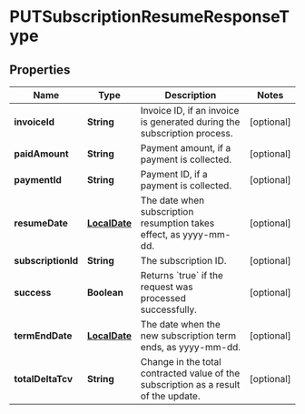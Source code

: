 
# PUTSubscriptionResumeResponseType

## Properties
Name | Type | Description | Notes
------------ | ------------- | ------------- | -------------
**invoiceId** | **String** | Invoice ID, if an invoice is generated during the subscription process.  |  [optional]
**paidAmount** | **String** | Payment amount, if a payment is collected.  |  [optional]
**paymentId** | **String** | Payment ID, if a payment is collected.  |  [optional]
**resumeDate** | [**LocalDate**](LocalDate.md) | The date when subscription resumption takes effect, as yyyy-mm-dd.  |  [optional]
**subscriptionId** | **String** | The subscription ID.  |  [optional]
**success** | **Boolean** | Returns &#x60;true&#x60; if the request was processed successfully.  |  [optional]
**termEndDate** | [**LocalDate**](LocalDate.md) | The date when the new subscription term ends, as yyyy-mm-dd.  |  [optional]
**totalDeltaTcv** | **String** | Change in the total contracted value of the subscription as a result of the update.  |  [optional]



